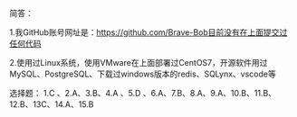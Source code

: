 简答：

1.我GitHub账号网址是：https://github.com/Brave-Bob目前没有在上面提交过任何代码

2.使用过Linux系统，使用VMware在上面部署过CentOS7，开源软件用过MySQL、PostgreSQL、下载过windows版本的redis、SQLynx、vscode等

选择题：
	1.C 、2.A、3.B、4.A 、5.D 、6.A、7.B、8.A、9.A、10.B、11.B、12.B、13C、14.A、15.B